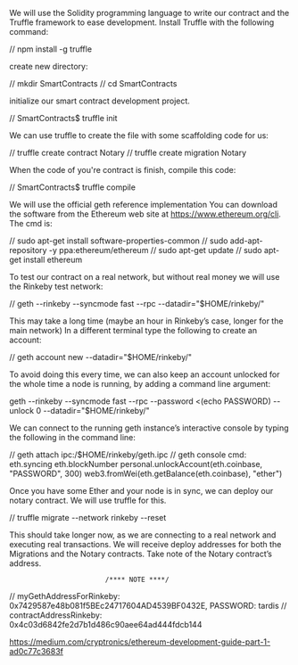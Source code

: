 We will use the Solidity programming language to write our contract and the Truffle framework to ease development.
Install Truffle with the following command:

// npm install -g truffle

create new directory:

// mkdir SmartContracts
// cd SmartContracts

initialize our smart contract development project.

// SmartContracts$ truffle init

We can use truffle to create the file with some scaffolding code for us:

// truffle create contract Notary
// truffle create migration Notary

When the code of you're contract is finish, compile this code:

// SmartContracts$ truffle compile

We will use the official geth reference implementation
You can download the software from the Ethereum web site at https://www.ethereum.org/cli.
The cmd is:

// sudo apt-get install software-properties-common
// sudo add-apt-repository -y ppa:ethereum/ethereum
// sudo apt-get update
// sudo apt-get install ethereum

To test our contract on a real network, but without real money we will use the Rinkeby test network:

// geth --rinkeby --syncmode fast --rpc --datadir="$HOME/rinkeby/"

This may take a long time (maybe an hour in Rinkeby’s case, longer for the main network)
In a different terminal type the following to create an account:

// geth account new --datadir="$HOME/rinkeby/"

To avoid doing this every time, we can also keep an account unlocked for the whole time a node is running, by adding a command line argument:

geth --rinkeby --syncmode fast --rpc --password <(echo PASSWORD) --unlock 0 --datadir="$HOME/rinkeby/"

We can connect to the running geth instance’s interactive console by typing the following in the command line:

// geth attach ipc:/$HOME/rinkeby/geth.ipc
// geth console cmd:
                        eth.syncing 
                        eth.blockNumber
                        personal.unlockAccount(eth.coinbase, "PASSWORD", 300)
                        web3.fromWei(eth.getBalance(eth.coinbase), "ether")

Once you have some Ether and your node is in sync, we can deploy our notary contract. We will use truffle for this.

// truffle migrate --network rinkeby --reset

This should take longer now, as we are connecting to a real network and executing real transactions. We will receive deploy addresses for both the Migrations and the Notary contracts. Take note of the Notary contract’s address.

                            /**** NOTE ****/

// myGethAddressForRinkeby: 0x7429587e48b081f5BEc24717604AD4539BF0432E, PASSWORD: tardis
// contractAddressRinkeby: 0x4c03d6842fe2d7b1d486c90aee64ad444fdcb144


https://medium.com/cryptronics/ethereum-development-guide-part-1-ad0c77c3683f